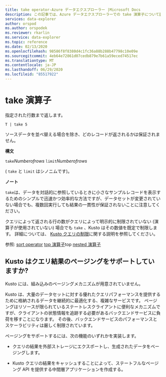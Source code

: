 ```yaml
---
title: take operator-Azure データエクスプローラー |Microsoft Docs
description: この記事では、Azure データエクスプローラーでの take 演算子について説明します。
services: data-explorer
author: orspod
ms.author: orspodek
ms.reviewer: rkarlin
ms.service: data-explorer
ms.topic: reference
ms.date: 02/13/2020
ms.openlocfilehash: 98586f8f8380d4c1fc36a88b288b47798c10e09e
ms.sourcegitcommit: 4eb64e72861d07cedb879e7b61a59eced74517ec
ms.translationtype: MT
ms.contentlocale: ja-JP
ms.lasthandoff: 06/29/2020
ms.locfileid: "85517922"
---
```

# <a name="take-operator"></a>take 演算子

指定された行数まで返します。

```kusto
T | take 5
```

ソースデータを並べ替える場合を除き、どのレコードが返されるかは保証されません。

**構文**

`take`*Numberofrows* 
 `limit`*Numberofrows*

( `take` と `limit` はシノニムです)。

**ノート**

`take`は、データを対話的に参照しているときに小さなサンプルレコードを表示するためのシンプルで迅速かつ効率的な方法ですが、データセットが変更されていない場合でも、複数回実行しても結果の一貫性が保証されないことに注意してください。

クエリによって返される行の数がクエリによって明示的に制限されていない (演算子が使用されていない) 場合でも `take` 、Kusto はその数値を既定で制限します。
詳細については、 [Kusto クエリの制限](../concepts/querylimits.md)に関する説明を参照してください。

参照: [sort operator](sortoperator.md) 
 [top 演算子](topoperator.md)top 
 [nested 演算子](topnestedoperator.md)

## <a name="does-kusto-support-paging-of-query-results"></a>Kusto はクエリ結果のページングをサポートしていますか?

Kusto には、組み込みのページングメカニズムが用意されていません。

Kusto は、大量のデータセットに対する優れたクエリパフォーマンスを提供するために格納されるデータを継続的に最適化する、複雑なサービスです。 ページングはリソースが限られているステートレスクライアントに便利なメカニズムですが、クライアントの状態情報を追跡する必要があるバックエンドサービスに負荷を移すことになります。 その後、バックエンドサービスのパフォーマンスとスケーラビリティは厳しく制限されています。

ページングをサポートするには、次の機能のいずれかを実装します。

* クエリの結果を外部ストレージにエクスポートし、生成されたデータをページングします。

* Kusto クエリの結果をキャッシュすることによって、ステートフルなページング API を提供する中間層アプリケーションを作成する。
